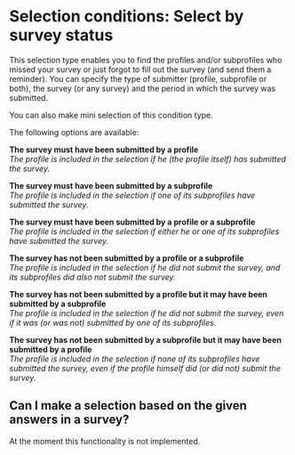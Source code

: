 # Selection conditions: Select by survey status

This selection type enables you to find the profiles and/or subprofiles
who missed your survey or just forgot to fill out the survey (and send
them a reminder). You can specify the type of submitter (profile,
subprofile or both), the survey (or any survey) and the period in which
the survey was submitted.

You can also make mini selection of this condition type.

The following options are available:

**The survey must have been submitted by a profile**\
 *The profile is included in the selection if he (the profile itself)
has submitted the survey.*

**The survey must have been submitted by a subprofile**\
 *The profile is included in the selection if one of its subprofiles
have submitted the survey.*

**The survey must have been submitted by a profile or a subprofile**\
 *The profile is included in the selection if either he or one of its
subprofiles have submitted the survey.*

**The survey has not been submitted by a profile or a subprofile**\
 *The profile is included in the selection if he did not submit the
survey, and its subprofiles did also not submit the survey.*

**The survey has not been submitted by a profile but it may have been
submitted by a subprofile**\
 *The profile is included in the selection if he did not submit the
survey, even if it was (or was not) submitted by one of its
subprofiles.*

**The survey has not been submitted by a subprofile but it may have been
submitted by a profile**\
 *The profile is included in the selection if none of its subprofiles
have submitted the survey, even if the profile himself did (or did not)
submit the survey.*

## Can I make a selection based on the given answers in a survey?

At the moment this functionality is not implemented.

